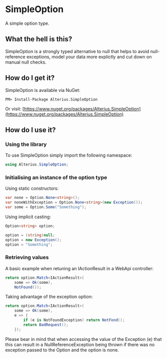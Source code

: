 # SimpleOption
A simple option type.

## What the hell is this?

SimpleOption is a strongly typed alternative to null that helps to avoid null-reference exceptions, model your data more explictly and
cut down on manual null checks.

## How do I get it?

SimpleOption is available via NuGet:

```
PM> Install-Package Alterius.SimpleOption 
```

Or visit: [https://www.nuget.org/packages/Alterius.SimpleOption](https://www.nuget.org/packages/Alterius.SimpleOption)

## How do I use it?

### Using the library

To use SimpleOption simply import the following namespace:

```csharp
using Alterius.SimpleOption;
```

### Initialising an instance of the option type

Using static constructors:

```csharp
var none = Option.None<string>();
var noneWithException = Option.None<string>(new Exception());
var some = Option.Some("Something");
```

Using implicit casting:

```csharp
Option<string> option;

option = (string)null;
option = new Exception();
option = "Something";
```

### Retrieving values

A basic example when retuning an IActionResult in a WebApi controller:

```csharp
return option.Match<IActionResult>(
    some => Ok(some),
    NotFound());
```

Taking advantage of the exception option:

```csharp
return option.Match<IActionResult>(
    some => Ok(some),
    e => {
        if (e is NotFoundException) return NotFond();
        return BadRequest();
    });
```

Please bear in mind that when accessing the value of the Exception (e) that this can result in a NullReferenceException being thrown if there was no exception passed to the Option and the option is none.
